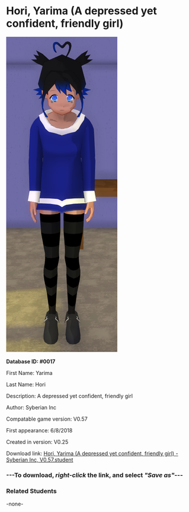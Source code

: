 # Hori, Yarima (A depressed yet confident, friendly girl)

<img src="../../Files/Images/Hori, Yarima (A depressed yet confident, friendly girl).png" title="Hori, Yarima (A depressed yet confident, friendly girl) - Syberian Inc, V0.57">

**Database ID: #0017**

First Name: Yarima

Last Name: Hori

Description: A depressed yet confident, friendly girl

Author: Syberian Inc

Compatable game version: V0.57

First appearance: 6/8/2018

Created in version: V0.25

Download link: <a href="https://raw.githubusercontent.com/Arbiter1223/Daigaku-Gurashi-Custom-Students/master/Files/Student%20Files/Hori%2C%20Yarima%20(A%20depressed%20yet%20confident%2C%20friendly%20girl)%20-%20Syberian%20Inc%2C%20V0.57.student">Hori, Yarima (A depressed yet confident, friendly girl) - Syberian Inc, V0.57.student</a>

### ---**To download, _right-click_ the link, and select _"Save as"_**---

### Related Students

-none-
